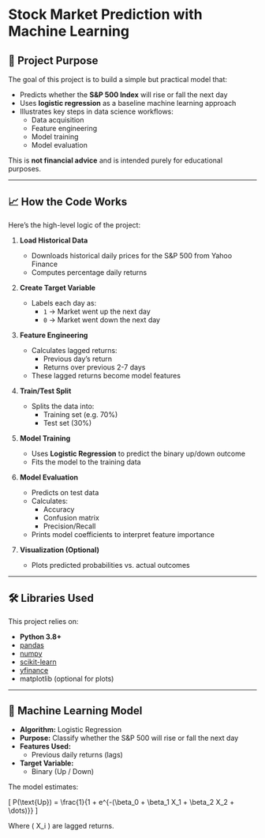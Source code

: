 # Stock Market Prediction with Machine Learning

## 🚀 Project Purpose

The goal of this project is to build a simple but practical model that:

- Predicts whether the **S&P 500 Index** will rise or fall the next day
- Uses **logistic regression** as a baseline machine learning approach
- Illustrates key steps in data science workflows:
  - Data acquisition
  - Feature engineering
  - Model training
  - Model evaluation

This is **not financial advice** and is intended purely for educational purposes.

---

## 📈 How the Code Works

Here’s the high-level logic of the project:

1. **Load Historical Data**
    - Downloads historical daily prices for the S&P 500 from Yahoo Finance
    - Computes percentage daily returns

2. **Create Target Variable**
    - Labels each day as:
      - `1` → Market went up the next day
      - `0` → Market went down the next day

3. **Feature Engineering**
    - Calculates lagged returns:
      - Previous day’s return
      - Returns over previous 2-7 days
    - These lagged returns become model features

4. **Train/Test Split**
    - Splits the data into:
      - Training set (e.g. 70%)
      - Test set (30%)

5. **Model Training**
    - Uses **Logistic Regression** to predict the binary up/down outcome
    - Fits the model to the training data

6. **Model Evaluation**
    - Predicts on test data
    - Calculates:
        - Accuracy
        - Confusion matrix
        - Precision/Recall
    - Prints model coefficients to interpret feature importance

7. **Visualization (Optional)**
    - Plots predicted probabilities vs. actual outcomes

---

## 🛠️ Libraries Used

This project relies on:

- **Python 3.8+**
- [pandas](https://pandas.pydata.org/)
- [numpy](https://numpy.org/)
- [scikit-learn](https://scikit-learn.org/stable/)
- [yfinance](https://pypi.org/project/yfinance/)
- matplotlib (optional for plots)

---

## 🤖 Machine Learning Model

- **Algorithm:** Logistic Regression
- **Purpose:** Classify whether the S&P 500 will rise or fall the next day
- **Features Used:**
  - Previous daily returns (lags)
- **Target Variable:**
  - Binary (Up / Down)

The model estimates:

\[
P(\text{Up}) = \frac{1}{1 + e^{-(\beta_0 + \beta_1 X_1 + \beta_2 X_2 + \dots)}}
\]

Where \( X_i \) are lagged returns.





